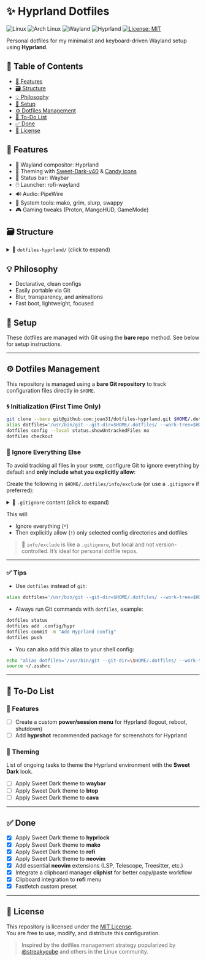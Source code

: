 # ✨ Hyprland Dotfiles

![Linux](https://img.shields.io/badge/OS-Linux-black?style=flat-square&logo=linux&logoColor=white)
![Arch Linux](https://img.shields.io/badge/Distro-Arch-blue?style=flat-square&logo=arch-linux)
![Wayland](https://img.shields.io/badge/Display%20Server-Wayland-yellow?style=flat-square&logo=wayland)
![Hyprland](https://img.shields.io/badge/WM-Hyprland-blueviolet?style=flat-square&logo=hyprland)
[![License: MIT](https://img.shields.io/badge/License-MIT-green?style=flat-square&logo=open-source-initiative)](LICENSE)

Personal dotfiles for my minimalist and keyboard-driven Wayland setup using **Hyprland**.

## 📌 Table of Contents

- [🧩 Features](#-features)
- [🗃️ Structure](#️-structure)
- [💡 Philosophy](#-philosophy)
- [🚀 Setup](#-setup)
- [⚙️ Dotfiles Management](#️-dotfiles-management)
- [📝 To-Do List](#-to-do-list)
- [✅ Done](#-done)
- [📄 License](#-license)

## 🧩 Features

- 🚀 Wayland compositor: Hyprland
- 🌈 Theming with [Sweet-Dark-v40](https://github.com/EliverLara/Sweet) & [Candy icons](https://github.com/EliverLara/candy-icons)
- 🧱 Status bar: Waybar
- 🖱️ Launcher: rofi-wayland
- 🔊 Audio: PipeWire
- 🔧 System tools: mako, grim, slurp, swappy
- 🎮 Gaming tweaks (Proton, MangoHUD, GameMode)

## 🗃️ Structure

<details>
<summary>📁 <code>dotfiles-hyprland/</code> (click to expand)</summary>

```bash
dotfiles-hyprland/
├── .config/
│   ├── MangoHud/
│   │   └── MangoHud.conf
│   ├── fastfetch/
│   │   ├── arch_linux_logo.png
│   │   ├── arch_linux_logo.sixel
│   │   ├── arch_linux_manga.png
│   │   ├── arch_linux_manga.sixel
│   │   └── config.jsonc
│   ├── foot/
│   │   ├── themes/
│   │   │   └── sweet-dark
│   │   └── foot.ini
│   ├── gtk-2.0/
│   │   └── gtkfilechooser.ini
│   ├── gtk-3.0/
│   │   ├── gtk.css
│   │   └── settings.ini
│   ├── gtk-4.0/
│   │   ├── gtk.css
│   │   └── settings.ini
│   ├── hypr/
│   │   ├── conf.d/
│   │   │   ├── 00-environment.conf
│   │   │   ├── 01-variables.conf
│   │   │   ├── 02-behaviours.conf
│   │   │   ├── 03-aesthetic.conf
│   │   │   ├── 04-input.conf
│   │   │   ├── 05-output.conf
│   │   │   ├── 06-workspaces.conf
│   │   │   ├── 07-keybindings.conf
│   │   │   ├── 08-rules.conf
│   │   │   └── 09-autostart.conf
│   │   ├── scripts/
│   │   │   ├── control_volume.sh
│   │   │   ├── monitor_switch.sh
│   │   │   ├── screenshot_area.sh
│   │   │   └── screenshot_monitor.sh
│   │   ├── hypridle.conf
│   │   ├── hyprland.conf
│   │   ├── hyprlock.conf
│   │   └── hyprlock.png
│   ├── mako/
│   │   ├── themes/
│   │   │   └── sweet-dark.css
│   │   └── config
│   ├── mpv/
│   │   ├── input.conf
│   │   └── mpv.conf
│   ├── nwg-look/
│   │   └── config
│   ├── nvim/
│   │   ├── lua/
│   │   │   ├── colors/
│   │   │   │   └── ...
│   │   │   ├── config/
│   │   │   │   └── ...
│   │   │   ├── core/
│   │   │   │   └── ...
│   │   │   ├── plugins/
│   │   │   │   └── ...
│   │   │   └── utils/
│   │   │       └── ...
│   │   └── init.lua
│   ├── qt5ct/
│   │   ├── colors/
│   │   │   └── sweet-dark.conf
│   │   └── qt5ct.conf
│   ├── qt6ct/
│   │   ├── colors/
│   │   │   └── sweet-dark.conf
│   │   └── qt6ct.conf
│   ├── rofi/
│   │   ├── scripts/
│   │   │   └── cliphist-rofi.sh
│   │   ├── themes/
│   │   │   └── sweet-dark.rasi
│   │   └── config.rasi
│   ├── swappy/
│   │   └── config
│   ├── waybar/
│   │   ├── scripts/
│   │   │   ├── bar_volume.sh
│   │   │   └── mediaplayer.py
│   │   ├── themes/
│   │   │   └── sweet-dark.css
│   │   ├── config
│   │   └── style.css
│   ├── xsettingsd/
│   │   └── xsettingsd.conf
│   ├── electron-flags.conf
│   ├── electron13-flags.conf
│   └── electron19-flags.conf
├── .local/
│   ├── bin/
│   └── share/
│       ├── fonts/
│       │   ├── OTF/
│       │   │   └── ...
│       │   └── TTF/
│       │       └── ...
│       ├── icons/
│       │   └── ...
│       └── themes/
│           └── ...
├── Pictures/
│   ├── Screenshots/
│   └── Wallpapers/
│       └── ...
├── .Xdefaults
├── .Xresources
├── .fonts/
├── .gitignore
├── .gtkrc-2.0
├── .icons/
├── .themes/
├── .zshrc
├── LICENSE
└── README.md
```

</details>

## 💡 Philosophy

- Declarative, clean configs
- Easily portable via Git
- Blur, transparency, and animations
- Fast boot, lightweight, focused

## 🚀 Setup

These dotfiles are managed with Git using the **bare repo** method. See below for setup instructions.

---

## ⚙️ Dotfiles Management

This repository is managed using a **bare Git repository** to track configuration files directly in `$HOME`.

### 🌀 Initialization (First Time Only)

```bash
git clone --bare git@github.com:joan31/dotfiles-hyprland.git $HOME/.dotfiles
alias dotfiles='/usr/bin/git --git-dir=$HOME/.dotfiles/ --work-tree=$HOME'
dotfiles config --local status.showUntrackedFiles no
dotfiles checkout
```

### 🧙 Ignore Everything Else

To avoid tracking all files in your `$HOME`, configure Git to ignore everything by default and **only include what you explicitly allow**:

Create the following in `$HOME/.dotfiles/info/exclude` (or use a `.gitignore` if preferred):

<details>
<summary>📄 <code>.gitignore</code> content (click to expand)</summary>

```gitignore
### Ignore everything by default
*

### But not these files/folders
## GIT
!.gitignore
!LICENSE
!README.md

## CONFIGS
!.config/
!.local/
!.local/share/

# SHELL
!.zshrc

# HYPRLAND
!.config/hypr/
!.config/hypr/*
!.config/hypr/conf.d/*
!.config/hypr/scripts/*

# WAYBAR
!.config/waybar/
!.config/waybar/*
!.config/waybar/scripts/*
!.config/waybar/themes/*

# NEOVIM
!.config/nvim/
!.config/nvim/*
!.config/nvim/lua/*
!.config/nvim/lua/colors/*
!.config/nvim/lua/config/*
!.config/nvim/lua/core/*
!.config/nvim/lua/plugins/*
!.config/nvim/lua/utils/*
.config/nvim/lazy-lock.json

# MAKO
!.config/mako/
!.config/mako/*
!.config/mako/themes/*

# ROFI
!.config/rofi/
!.config/rofi/*
!.config/rofi/scripts/*
!.config/rofi/themes/*

# FOOT
!.config/foot/
!.config/foot/*
!.config/foot/themes/*

# FASTFETCH
!.config/fastfetch/
!.config/fastfetch/*

# MANGOHUD
!.config/MangoHud/
!.config/MangoHud/*

# NWG-LOOK
!.config/nwg-look/
!.config/nwg-look/*

# GTK
!.gtkrc-2.0
!.config/gtk-2.0/
!.config/gtk-2.0/*
!.config/gtk-3.0/
!.config/gtk-3.0/*
!.config/gtk-4.0/
!.config/gtk-4.0/*
!.config/xsettingsd/
!.config/xsettingsd/*

# QT
!.config/qt5ct/
!.config/qt5ct/*
!.config/qt5ct/colors/*
!.config/qt6ct/
!.config/qt6ct/*
!.config/qt6ct/colors/*

# MPV
!.config/mpv/
!.config/mpv/*

# SWAPPY
!.config/swappy/
!.config/swappy/*

# ELECTRON
!.config/electron-flags.conf
!.config/electron13-flags.conf
!.config/electron19-flags.conf

# X11
!.Xdefaults
!.Xresources

# FONTS
!.fonts
!.local/share/fonts/
!.local/share/fonts/OTF/
!.local/share/fonts/OTF/**
!.local/share/fonts/TTF/
!.local/share/fonts/TTF/**
*.uuid

# ICONS
!.icons
!.local/share/icons/
!.local/share/icons/**
.local/share/icons/hicolor

# THEMES
!.themes
!.local/share/themes/
!.local/share/themes/**
```

</details>

This will:

- Ignore everything (`*`)
- Then explicitly allow (`!`) only selected config directories and dotfiles

> 🔐 `info/exclude` is like a `.gitignore`, but local and not version-controlled. It’s ideal for personal dotfile repos.

---

### ✅ Tips

- Use `dotfiles` instead of `git`:
```bash
alias dotfiles='/usr/bin/git --git-dir=$HOME/.dotfiles/ --work-tree=$HOME'
```

- Always run Git commands with `dotfiles`, example:
```bash
dotfiles status
dotfiles add .config/hypr
dotfiles commit -m "Add Hyprland config"
dotfiles push
```

- You can also add this alias to your shell config:
```bash
echo "alias dotfiles='/usr/bin/git --git-dir=\$HOME/.dotfiles/ --work-tree=\$HOME'" >> ~/.zshrc
source ~/.zsshrc
```

---

## 📝 To-Do List

### 🧩 Features

- [ ] Create a custom **power/session menu** for Hyprland (logout, reboot, shutdown)
- [ ] Add **hyprshot** recommended package for screenshots for Hyprland

### 🎨 Theming

List of ongoing tasks to theme the Hyprland environment with the **Sweet Dark** look.

- [ ] Apply Sweet Dark theme to **waybar**
- [ ] Apply Sweet Dark theme to **btop**
- [ ] Apply Sweet Dark theme to **cava**

---

## ✅ Done

- [x] Apply Sweet Dark theme to **hyprlock**
- [x] Apply Sweet Dark theme to **mako**
- [x] Apply Sweet Dark theme to **rofi**
- [x] Apply Sweet Dark theme to **neovim**
- [x] Add essential **neovim** extensions (LSP, Telescope, Treesitter, etc.)
- [x] Integrate a clipboard manager **cliphist** for better copy/paste workflow
- [x] Clipboard integration to **rofi** menu
- [x] Fastfetch custom preset

---

## 📄 License

This repository is licensed under the [MIT License](LICENSE).  
You are free to use, modify, and distribute this configuration.

> Inspired by the dotfiles management strategy popularized by [@streakycube](https://www.atlassian.com/git/tutorials/dotfiles) and others in the Linux community.
